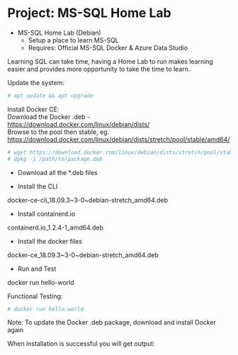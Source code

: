 # Project: MS-SQL Home Lab  
* MS-SQL Home Lab (Debian)
  * Setup a place to learn MS-SQL
  * Requires: Official MS-SQL Docker & Azure Data Studio  

Learning SQL can take time, having a Home Lab to run makes learning easier and provides more opportunity to take the time to learn.  
  
Update the system:  
```bash
# apt update && apt upgrade
```  
Install Docker CE:  
Download the Docker .deb - https://download.docker.com/linux/debian/dists/  
Browse to the pool then stable, eg. https://download.docker.com/linux/debian/dists/stretch/pool/stable/amd64/
```bash
# wget https://download.docker.com/linux/debian/dists/stretch/pool/stable/amd64/docker-ce-cli_18.09.3~3-0~debian-stretch_amd64.deb
# dpkg -i /path/to/package.deb
```  

- Download all the \*.deb files  

- Install the CLI  

docker-ce-cli_18.09.3~3-0~debian-stretch_amd64.deb  

- Install containerd.io  

containerd.io_1.2.4-1_amd64.deb  

- Install the docker files  

docker-ce_18.09.3~3-0~debian-stretch_amd64.deb  

- Run and Test  

docker run hello-world  


Functional Testing:  
```bash
# docker run hello-world
```  
Note: To update the Docker .deb package, download and install Docker again  
  
When installation is successful you will get output:  


